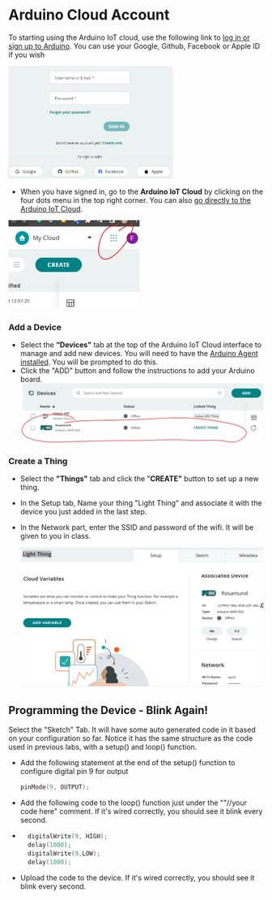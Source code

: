 # Arduino Cloud Account

To starting using the Arduino IoT cloud, use the following link to  [log in or sign up to Arduino](https://create.arduino.cc/iot/things). You can use your Google, Github, Facebook or Apple ID if you wish

<img src="./img/image-20230209205154686.png" alt="image-20230209205154686" style="zoom:50%;" />



+ When you have signed in, go to the **Arduino IoT Cloud** by clicking on the four dots menu in the top right corner. You can also [go directly to the Arduino IoT Cloud](https://create.arduino.cc/iot/).

<img src="./img/image-20230209205408572.png" alt="image-20230209205408572" style="zoom:50%;" />

### Add a Device

+ Select the **“Devices"** tab at the top of the Arduino IoT Cloud interface to manage and add new devices.  You will need to have the [Arduino Agent installed](https://create.arduino.cc/getting-started/plugin/welcome). You will be prompted to do this.
+ Click the "ADD" button and follow the instructions to add your Arduino board.
  <img src="./img/image-20230209210254912.png" alt="image-20230209210254912" style="zoom:50%;" />

### Create a Thing

+ Select the **"Things"** tab and click the "**CREATE"** button to set up a new thing.

+ In the Setup tab, Name your thing "Light Thing" and associate it with the device you just added in the last step.

+ In the Network part, enter the SSID and password of the wifi. It will be given to you in class. 

  <img src="./img/image-20230209211020769.png" alt="image-20230209211020769" style="zoom:50%;" />

## Programming the Device - Blink Again!

Select the "Sketch" Tab. It will have some auto generated code in it based on your configuration so far. Notice it has the same structure as the code used in previous labs, with a setup() and loop() function.

+ Add the following statement at the end of the setup() function to configure digital pin 9 for output 

  ~~~c++
  pinMode(9, OUTPUT);
  ~~~

+ Add the following code to the loop() function just under the ""//your code here" comment. If it's wired correctly, you should see it blink every second. 

+ ~~~c++
    digitalWrite(9, HIGH);
    delay(1000);
    digitalWrite(9,LOW);
    delay(1000);
  ~~~

+ Upload the code to the device. If it's wired correctly, you should see it blink every second. 
